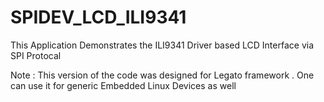# SPIDEV_LCD_ILI9341
This Application Demonstrates the ILI9341 Driver based LCD Interface via SPI Protocal

Note : This version of the code was designed for Legato framework . One can use it for generic Embedded Linux Devices as well
